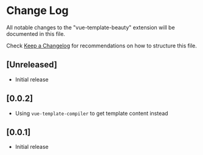 # Change Log

All notable changes to the "vue-template-beauty" extension will be documented in this file.

Check [Keep a Changelog](http://keepachangelog.com/) for recommendations on how to structure this file.

## [Unreleased]

-   Initial release

## [0.0.2]

-   Using `vue-template-compiler` to get template content instead

## [0.0.1]

-   Initial release

